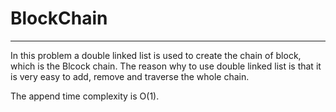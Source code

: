 # BlockChain

---

In this problem a double linked list is used to create the chain of block, which is the Blcock chain. The reason why to use double linked list is that it is very easy to add, remove and traverse the whole chain.

The append time complexity is O(1).